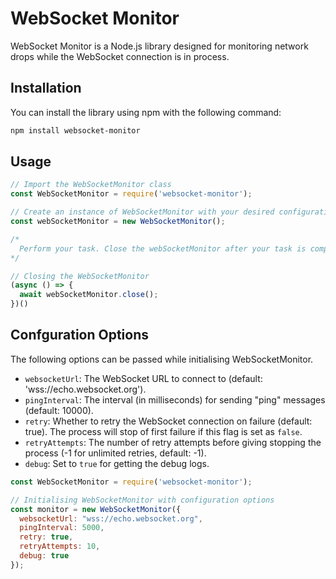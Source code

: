 # WebSocket Monitor

WebSocket Monitor is a Node.js library designed for monitoring network drops while the WebSocket connection is in process.

## Installation

You can install the library using npm with the following command:

```bash
npm install websocket-monitor
```
## Usage

```js
// Import the WebSocketMonitor class
const WebSocketMonitor = require('websocket-monitor');

// Create an instance of WebSocketMonitor with your desired configuration
const webSocketMonitor = new WebSocketMonitor();

/*
  Perform your task. Close the webSocketMonitor after your task is completed.
*/

// Closing the WebSocketMonitor
(async () => {
  await webSocketMonitor.close();
})()
```

## Confguration Options
The following options can be passed while initialising WebSocketMonitor.
- `websocketUrl`: The WebSocket URL to connect to (default: 'wss://echo.websocket.org').
- `pingInterval`: The interval (in milliseconds) for sending "ping" messages (default: 10000).
- `retry`: Whether to retry the WebSocket connection on failure (default: true). The process will stop of first failure if this flag is set as `false`.
- `retryAttempts`: The number of retry attempts before giving stopping the process (-1 for unlimited retries, default: -1).
- `debug`: Set to `true` for getting the debug logs.

```js
const WebSocketMonitor = require('websocket-monitor');

// Initialising WebSocketMonitor with configuration options
const monitor = new WebSocketMonitor({
  websocketUrl: "wss://echo.websocket.org",
  pingInterval: 5000,
  retry: true,
  retryAttempts: 10,
  debug: true
});
```